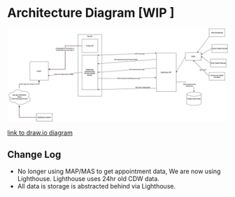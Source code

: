 # Architecture Diagram [WIP ]

![Diagram](assets/architecture.v3.png)

[link to draw.io diagram](https://app.diagrams.net/#G1fzAkVQ7snSI8eWeBemhIeCWT0TZKDQK1)

## Change Log

- No longer using MAP/MAS to get appointment data, We are now using Lighthouse. Lighthouse uses 24hr old CDW data.
- All data is storage is abstracted behind via Lighthouse.
